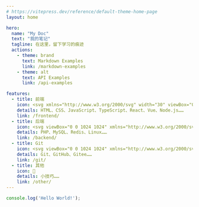 ```yaml
---
# https://vitepress.dev/reference/default-theme-home-page
layout: home

hero:
  name: "My Doc"
  text: "我的笔记"
  tagline: 在这里，留下学习的痕迹
  actions:
    - theme: brand
      text: Markdown Examples
      link: /markdown-examples
    - theme: alt
      text: API Examples
      link: /api-examples

features:
  - title: 前端
    icon: <svg xmlns="http://www.w3.org/2000/svg" width="30" viewBox="0 0 1024 1024"><path d="M137.6 512l204.8-204.8c12.8-12.8 12.8-32 0-44.8-12.8-12.8-32-12.8-44.8 0L70.4 489.6c-6.4 6.4-9.6 12.8-9.6 22.4 0 9.6 3.2 16 9.6 22.4l227.2 227.2c12.8 12.8 32 12.8 44.8 0 12.8-12.8 12.8-32 0-44.8L137.6 512z m464-339.2c-16-3.2-35.2 6.4-38.4 22.4L396.8 812.8c-3.2 16 6.4 35.2 22.4 38.4 16 3.2 35.2-6.4 38.4-22.4L624 211.2c6.4-16-3.2-35.2-22.4-38.4z m352 316.8L726.4 262.4c-12.8-12.8-32-12.8-44.8 0-12.8 12.8-12.8 32 0 44.8L886.4 512 681.6 716.8c-12.8 12.8-12.8 32 0 44.8 12.8 12.8 32 12.8 44.8 0l227.2-227.2c6.4-6.4 9.6-16 9.6-22.4 0-9.6-3.2-16-9.6-22.4z" fill="#f7622c" p-id="5903"></path></svg>
    details: HTML、CSS、JavaScript、TypeScript、React、Vue、Node.js……
    link: /frontend/
  - title: 后端
    icon: <svg viewBox="0 0 1024 1024" xmlns="http://www.w3.org/2000/svg" width="30"><path d="M324.608 312.32l-60.416 60.416 140.288 140.288-139.264 139.264 60.416 60.416 199.68-199.68-200.704-200.704z m193.536 345.088h235.52v97.28h-235.52v-97.28zM28.672 76.8v870.4h967.68v-870.4H28.672z m870.4 774.144H124.928V173.056h774.144v677.888z" fill="#1296db" p-id="10405"></path></svg>
    details: PHP、MySQL、Redis、Linux……
    link: /backend/
  - title: Git
    icon: <svg viewBox="0 0 1024 1024" xmlns="http://www.w3.org/2000/svg" width="30"><path d="M1004.628512 466.345889L557.525257 19.285301a66.133223 66.133223 0 0 0-93.354511 0L371.541567 112.085147l117.759804 117.759803a78.421203 78.421203 0 0 1 99.285168 99.8825l113.407811 113.493145a78.421203 78.421203 0 0 1 81.066532 129.663784 78.378536 78.378536 0 0 1-110.933149 0 78.762535 78.762535 0 0 1-17.237304-85.162525L548.693272 382.079363v278.399536c7.509321 3.669327 14.591976 8.661319 20.821299 14.847975a78.847869 78.847869 0 0 1 0 110.933149 78.677202 78.677202 0 0 1-111.317148 0 78.250536 78.250536 0 0 1 0-110.847815c7.76532-7.679987 16.511972-13.482644 25.81329-17.322638V376.959372a78.250536 78.250536 0 0 1-42.495929-102.826496L325.802977 157.866404 19.200821 464.255226c-25.599957 25.81329-25.599957 67.583887 0 93.397178l447.145922 447.017922a65.91989 65.91989 0 0 0 93.269178 0l445.012591-445.012592a65.877224 65.877224 0 0 0 0-93.311845" fill="#f54e26" p-id="11908"></path></svg>
    details: Git、GitHub、Gitee……
    link: /git/
  - title: 其他
    icon: 🚀
    details: 小技巧……
    link: /other/
---
```


```js
console.log('Hello World!');
```

